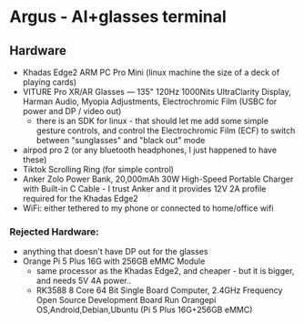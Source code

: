 # Argus - AI+glasses terminal

## Hardware

- Khadas Edge2 ARM PC Pro Mini (linux machine the size of a deck of playing cards)
- VITURE Pro XR/AR Glasses — 135" 120Hz 1000Nits UltraClarity Display, Harman Audio, Myopia Adjustments, Electrochromic Film (USBC for power and DP / video out)
  - there is an SDK for linux - that should let me add some simple gesture controls, and control the Electrochromic Film (ECF) to switch between "sunglasses" and "black out" mode
- airpod pro 2 (or any bluetooth headphones, I just happened to have these)
- Tiktok Scrolling Ring (for simple control)
- Anker Zolo Power Bank, 20,000mAh 30W High-Speed Portable Charger with Built-in C Cable - I trust Anker and it provides 12V 2A profile required for the Khadas Edge2
- WiFi: either tethered to my phone or connected to home/office wifi


### Rejected Hardware:

- anything that doesn't have DP out for the glasses
- Orange Pi 5 Plus 16G with 256GB eMMC Module 
  - same processor as the Khadas Edge2, and cheaper - but it is bigger, and needs 5V 4A power..
  - RK3588 8 Core 64 Bit Single Board Computer, 2.4GHz Frequency Open Source Development Board Run Orangepi OS,Android,Debian,Ubuntu (Pi 5 Plus 16G+256GB eMMC)